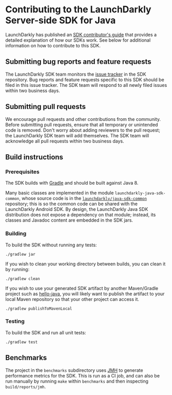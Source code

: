 Contributing to the LaunchDarkly Server-side SDK for Java
================================================
 
LaunchDarkly has published an [SDK contributor's guide](https://docs.launchdarkly.com/docs/sdk-contributors-guide) that provides a detailed explanation of how our SDKs work. See below for additional information on how to contribute to this SDK.
 
## Submitting bug reports and feature requests
 
The LaunchDarkly SDK team monitors the [issue tracker](https://github.com/launchdarkly/java-server-sdk/issues) in the SDK repository. Bug reports and feature requests specific to this SDK should be filed in this issue tracker. The SDK team will respond to all newly filed issues within two business days.
 
## Submitting pull requests
 
We encourage pull requests and other contributions from the community. Before submitting pull requests, ensure that all temporary or unintended code is removed. Don't worry about adding reviewers to the pull request; the LaunchDarkly SDK team will add themselves. The SDK team will acknowledge all pull requests within two business days.
 
## Build instructions
 
### Prerequisites
 
The SDK builds with [Gradle](https://gradle.org/) and should be built against Java 8.

Many basic classes are implemented in the module `launchdarkly-java-sdk-common`, whose source code is in the [`launchdarkly/java-sdk-common`](https://github.com/launchdarkly/java-sdk-common) repository; this is so the common code can be shared with the LaunchDarkly Android SDK. By design, the LaunchDarkly Java SDK distribution does not expose a dependency on that module; instead, its classes and Javadoc content are embedded in the SDK jars.

### Building

To build the SDK without running any tests:
```
./gradlew jar
```

If you wish to clean your working directory between builds, you can clean it by running:
```
./gradlew clean
```

If you wish to use your generated SDK artifact by another Maven/Gradle project such as [hello-java](https://github.com/launchdarkly/hello-java), you will likely want to publish the artifact to your local Maven repository so that your other project can access it.
```
./gradlew publishToMavenLocal
```

### Testing
 
To build the SDK and run all unit tests:
```
./gradlew test
```

## Benchmarks

The project in the `benchmarks` subdirectory uses [JMH](https://openjdk.java.net/projects/code-tools/jmh/) to generate performance metrics for the SDK. This is run as a CI job, and can also be run manually by running `make` within `benchmarks` and then inspecting `build/reports/jmh`.
